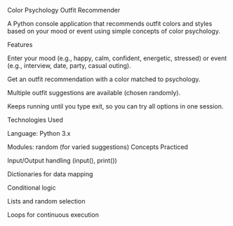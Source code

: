 Color Psychology Outfit Recommender

A Python console application that recommends outfit colors and styles based on your mood or event using simple concepts of color psychology.


Features

Enter your mood (e.g., happy, calm, confident, energetic, stressed) or event (e.g., interview, date, party, casual outing).

Get an outfit recommendation with a color matched to psychology.

Multiple outfit suggestions are available (chosen randomly).

Keeps running until you type exit, so you can try all options in one session.

Technologies Used

Language: Python 3.x

Modules: random (for varied suggestions)
Concepts Practiced

Input/Output handling (input(), print())

Dictionaries for data mapping

Conditional logic

Lists and random selection

Loops for continuous execution
